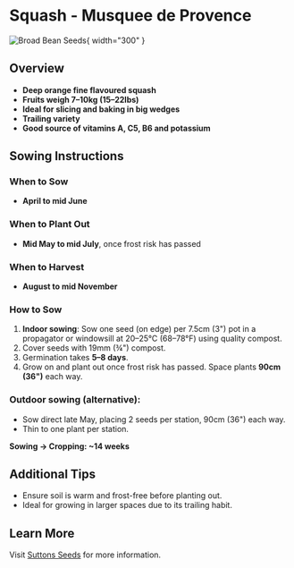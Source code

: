 # Squash - Musquee de Provence

![Broad Bean Seeds](https://premierseeds.b-cdn.net/wp-content/uploads/2017/02/Squash-Muscade-De-Provence-1-1-scaled.jpeg){ width="300" }

## Overview

- **Deep orange fine flavoured squash**
- **Fruits weigh 7–10kg (15–22lbs)**
- **Ideal for slicing and baking in big wedges**
- **Trailing variety**
- **Good source of vitamins A, C5, B6 and potassium**

## Sowing Instructions

### When to Sow
- **April to mid June**

### When to Plant Out
- **Mid May to mid July**, once frost risk has passed

### When to Harvest
- **August to mid November**

### How to Sow
1. **Indoor sowing**: Sow one seed (on edge) per 7.5cm (3") pot in a propagator or windowsill at 20–25°C (68–78°F) using quality compost.
2. Cover seeds with 19mm (¾") compost.
3. Germination takes **5–8 days**.
4. Grow on and plant out once frost risk has passed. Space plants **90cm (36")** each way.

### Outdoor sowing (alternative):
- Sow direct late May, placing 2 seeds per station, 90cm (36") each way.
- Thin to one plant per station.

**Sowing → Cropping: ~14 weeks**

## Additional Tips

- Ensure soil is warm and frost-free before planting out.
- Ideal for growing in larger spaces due to its trailing habit.

## Learn More

Visit [Suttons Seeds](https://www.suttons.co.uk) for more information.
